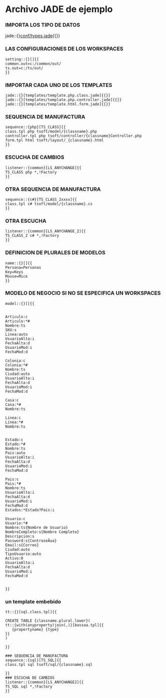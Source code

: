 # Archivo JADE de ejemplo

### IMPORTA LOS TIPO DE DATOS 


jade::{}[conf/types.jade](conf/types.jade){{}}

### LAS CONFIGURACIONES DE LOS WORKSPACES
```jade
setting::{}[]{{
common.out=c:/common/out/
ts.out=c:/ts/out/
}}
```
### IMPORTAR CADA UNO DE LOS TEMPLATES 
```jade
jade::{}[templates/template.php.class.jade]{{}}
jade::{}[templates/template.php.controller.jade]{{}}
jade::{}[templates/template.html.form.jade]{{}}
```

### SEQUENCIA DE MANUFACTURA
```jade
sequence::{php}[TS_CLASS]{{
class.tpl php tsoft/model/{classname}.php
controller.tpl php tsoft/controller/{classname}Controller.php
form.tpl html tsoft/layout/_{classname}.html
}}
```

### ESCUCHA DE CAMBIOS 
```jade
listener::{common}[LS_ANYCHANGE]{{
TS_CLASS php *,!Factory
}}
```

### OTRA SEQUENCIA DE MANUFACTURA
```jade
sequence::{c#}[TS_CLASS_2xxxx]{{
class.tpl c# tsoft/model/{classname}.cs
}}
```
### OTRA ESCUCHA
```jade
listener::{common}[LS_ANYCHANGE_2]{{
TS_CLASS_2 c# *,!Factory
}}
```

### DEFINICION DE PLURALES DE MODELOS
```jade
name::{}[]{{
Persona=Personas
Key=Keys
Mouse=Mice
}}
```


### MODELO DE NEGOCIO SI NO SE ESPECIFICA UN WORKSPACES

```jade
model::{}[]{{


Articulo:c
Articulo:*#
Nombre:ts
SKU:s
Linea:auto
UsuarioAlta:i
FechaAlta:d
UsuarioMod:i
FechaMod:d

Colonia:c
Colonia:*#
Nombre:ts
Ciudad:auto
UsuarioAlta:i
FechaAlta:d
UsuarioMod:i
FechaMod:d

Casa:c
Casa:*#
Nombre:ts

Linea:c
Linea:*#
Nombre:ts


Estado:c
Estado:*#
Nombre:ts
Pais:auto
UsuarioAlta:i
FechaAlta:d
UsuarioMod:i
FechaMod:d 

Pais:c
Pais:*#
Nombre:ts
UsuarioAlta:i
FechaAlta:d
UsuarioMod:i
FechaMod:d
Estados:*Estado?Pais:i

Usuario:c
Usuario:*#
Nombre:ts{Nombre de Usuario}
NombreCompleto:s{Nombre Completo}
Descripcion:s
Password:s{ContraseÃ±a}
Email:s{Correo}
Ciudad:auto
TipoUsuario:auto
Activo:0
UsuarioAlta:i
FechaAlta:d
UsuarioMod:i
FechaMod:d


}}
```

### un template embebido
```jade
tt::{}[sql.class.tpl]{{

CREATE TABLE {classname.plural.lower}(
tt::{with(anyproperty)join(,)}[bassaa.tpl]{{
   {propertyname} {type}
}}
)

}}
```
```jade
### SEQUENCIA DE MANUFACTURA
sequence::{sql}[TS_SQL]{{
class.tpl sql tsoft/sql/{classname}.sql

}}
### ESCUCHA DE CAMBIOS 
listener::{common}[LS_ANYCHANGE2]{{
TS_SQL sql *,!Factory
}}

```












